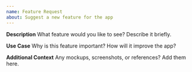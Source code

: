 ```yaml
---
name: Feature Request
about: Suggest a new feature for the app
---
```


**Description**
What feature would you like to see? Describe it briefly.

**Use Case**
Why is this feature important? How will it improve the app?

**Additional Context**
Any mockups, screenshots, or references? Add them here.

